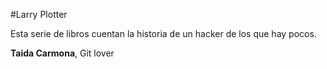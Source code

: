 #Larry Plotter

Esta serie de libros cuentan la historia de un hacker de los que hay pocos. 

**Taida Carmona**, Git lover

